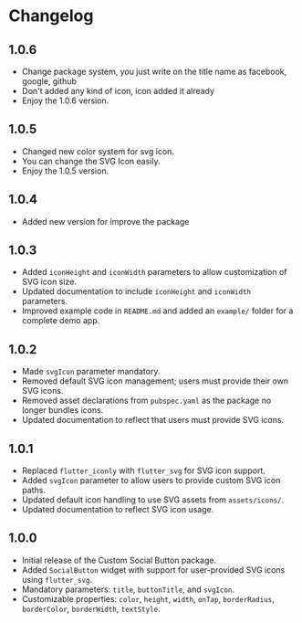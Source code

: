 # Changelog

## 1.0.6
- Change package system, you just write on the title name as facebook, google, github
- Don't added any kind of icon, icon added it already
- Enjoy the 1.0.6 version.

## 1.0.5
- Changed new color system for svg icon.
- You can change the SVG Icon easily.
- Enjoy the 1.0.5 version.

## 1.0.4
- Added new version for improve the package

## 1.0.3
- Added `iconHeight` and `iconWidth` parameters to allow customization of SVG icon size.
- Updated documentation to include `iconHeight` and `iconWidth` parameters.
- Improved example code in `README.md` and added an `example/` folder for a complete demo app.

## 1.0.2
- Made `svgIcon` parameter mandatory.
- Removed default SVG icon management; users must provide their own SVG icons.
- Removed asset declarations from `pubspec.yaml` as the package no longer bundles icons.
- Updated documentation to reflect that users must provide SVG icons.

## 1.0.1
- Replaced `flutter_iconly` with `flutter_svg` for SVG icon support.
- Added `svgIcon` parameter to allow users to provide custom SVG icon paths.
- Updated default icon handling to use SVG assets from `assets/icons/`.
- Updated documentation to reflect SVG icon usage.

## 1.0.0
- Initial release of the Custom Social Button package.
- Added `SocialButton` widget with support for user-provided SVG icons using `flutter_svg`.
- Mandatory parameters: `title`, `buttonTitle`, and `svgIcon`.
- Customizable properties: `color`, `height`, `width`, `onTap`, `borderRadius`, `borderColor`, `borderWidth`, `textStyle`.